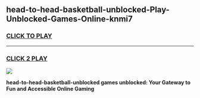 
## head-to-head-basketball-unblocked-Play-Unblocked-Games-Online-knmi7
<h3>
<a href="https://premium76.site?title=head-to-head-basketball-unblocked&ref=25A">CLICK TO PLAY</a></h3>
<hr>

<h3>
<a href="https://premium76.site?title=head-to-head-basketball-unblocked&ref=25A">CLICK 2 PLAY</a>
  
</h3>

<a href="https://premium76.site?title=head-to-head-basketball-unblocked&ref=25A"><img src="https://clearcache.store/games.png"></a>


**head-to-head-basketball-unblocked games unblocked: Your Gateway to Fun and Accessible Online Gaming**
